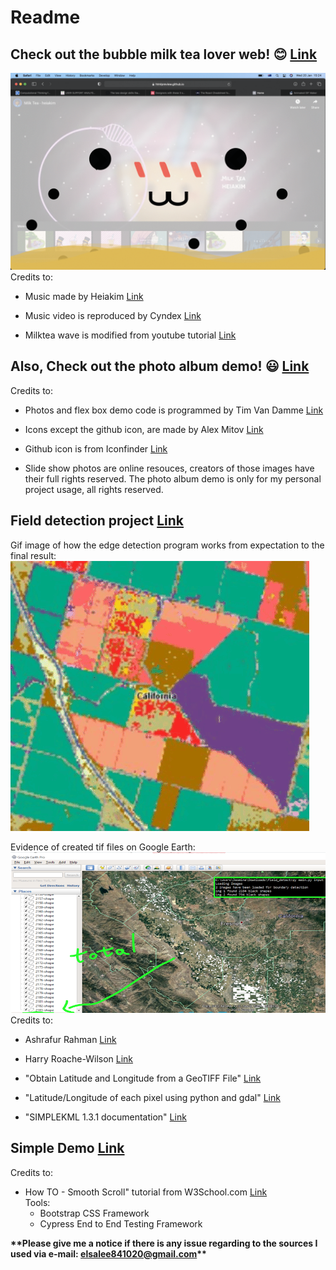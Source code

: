 # Readme  
## Check out the bubble milk tea lover web! :blush: [Link](https://github.com/JLElsa/Jas/tree/master/Bubble-Milk-Tea-Lover-Web)  
![Gif bubble milk-tea web](https://github.com/JLElsa/Jas/blob/master/Bubble-Milk-Tea-Lover-Web/Gif_of_web_animation.gif)  
Credits to:  
- Music made by Heiakim [Link](https://www.youtube.com/channel/UCnTB8uNxND40iwvPiyzpnWw)

- Music video is reproduced by Cyndex [Link](https://www.youtube.com/watch?v=nzsGlqUmhmQ)

- Milktea wave is modified from youtube tutorial [Link](https://www.youtube.com/watch?v=MMNEEdGa5eE)

## Also, Check out the photo album demo! :smiley: [Link](https://github.com/JLElsa/Jas/tree/master/Photo-Album)  
Credits to:  
- Photos and flex box demo code is programmed by Tim Van Damme [Link](https://css-tricks.com/adaptive-photo-layout-with-flexbox/#demo)

- Icons except the github icon, are made by Alex Mitov [Link](https://www.iconfinder.com/iconsets/social-media-outline-6)

- Github icon is from Iconfinder [Link](https://www.iconfinder.com/)

- Slide show photos are online resouces, creators of those images have their full rights reserved. The photo album demo is only for my personal project usage, all rights reserved. 

## Field detection project [Link](https://github.com/JLElsa/Jas/tree/master/Field-Detection)  
Gif image of how the edge detection program works from expectation to the final result:  
![Gif - edge detection program](https://github.com/JLElsa/Jas/blob/master/Field-Detection/Edge_detection.gif)  
  
Evidence of created tif files on Google Earth:  
![Image - result of the program](https://github.com/JLElsa/Jas/blob/master/Field-Detection/Result%20image%20of%20edge%20detection%20program.png)  
Credits to:  
- Ashrafur Rahman [Link](https://www.linkedin.com/in/ashrafsrv/)

- Harry Roache-Wilson [Link](https://www.linkedin.com/in/harryroachewilson/)

- "Obtain Latitude and Longitude from a GeoTIFF File" [Link](https://stackoverflow.com/questions/2922532/obtain-latitude-and-longitude-from-a-geotiff-file)  

- "Latitude/Longitude of each pixel using python and gdal" [Link](https://scriptndebug.wordpress.com/2014/11/24/latitudelongitude-of-each-pixel-using-python-and-gdal/amp/)  

- "SIMPLEKML 1.3.1 documentation" [Link](https://simplekml.readthedocs.io/en/latest/gettingstarted.html#creating-a-kml-document)

## Simple Demo [Link](https://github.com/JLElsa/Jas/tree/master/Simple%20Demo)  
Credits to:  
- How TO - Smooth Scroll" tutorial from W3School.com [Link](https://www.w3schools.com/howto/tryit.asp?filename=tryhow_css_smooth_scroll)  
Tools:
  - Bootstrap CSS Framework
  - Cypress End to End Testing Framework

**\*\*Please give me a notice if there is any issue regarding to the sources I used via e-mail: elsalee841020@gmail.com\*\***

